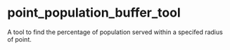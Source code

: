 # point_population_buffer_tool
A tool to find the percentage of population served within a specifed radius of point. 
